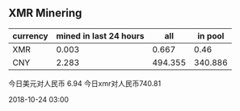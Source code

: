 ## XMR Minering

|currency|mined in last 24 hours|all|in pool|
|---|---|---|---|
|XMR|0.003|0.667|0.46|
|CNY|2.283|494.355|340.886|

今日美元对人民币 6.94	今日xmr对人民币740.81


2018-10-24 03:00